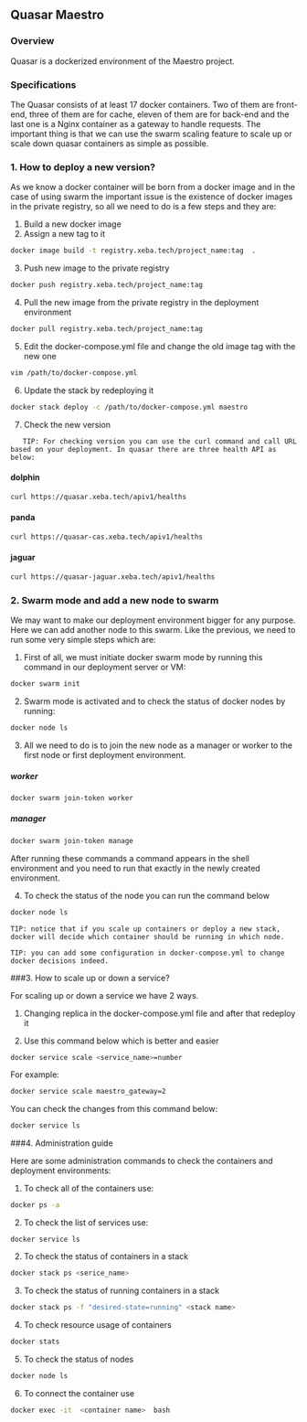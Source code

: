 ﻿## Quasar Maestro


### Overview

Quasar is a dockerized environment of the Maestro project.

### Specifications
The Quasar consists of at least 17 docker containers. Two of them are front-end, three of them are for cache, eleven of them are for back-end and the last one is a Nginx container as a gateway to handle requests.
The important thing is that we can use the swarm scaling feature to scale up or scale down quasar containers as simple as possible.

### 1. How to deploy a new version?

As we know a docker container will be born from a docker image and in the case of using swarm the important issue is the existence of docker images in the private registry, so all we need to do is a few steps and they are:

1. Build a new docker image 
2. Assign a new tag to it 

```bash
docker image build -t registry.xeba.tech/project_name:tag  .
```	

3. Push new image to the private registry

```bash
docker push registry.xeba.tech/project_name:tag
```	

4. Pull the new image from the private registry in the deployment environment

```bash
docker pull registry.xeba.tech/project_name:tag
```	

5. Edit the docker-compose.yml file and change the old image tag with the new one

```bash
vim /path/to/docker-compose.yml
```	

6. Update the stack by redeploying it

```bash
docker stack deploy -c /path/to/docker-compose.yml maestro
```	

7. Check the new version

```   
   TIP: For checking version you can use the curl command and call URL based on your deployment. In quasar there are three health API as below:
```


#### dolphin

```bash
curl https://quasar.xeba.tech/apiv1/healths
```

#### panda

```bash
curl https://quasar-cas.xeba.tech/apiv1/healths
```

#### jaguar

```bash
curl https://quasar-jaguar.xeba.tech/apiv1/healths
```
	

### 2. Swarm mode and add a new node to swarm

We may want to make our deployment environment bigger for any purpose. Here we can add another node to this swarm.
Like the previous, we need to run some very simple steps which are:

1. First of all, we must initiate docker swarm mode by running this command in our deployment server or VM:

```bash
docker swarm init
```


2. Swarm mode is  activated and to check the status of docker nodes by running:

```bash
docker node ls
```
	

3. All we need to do is to join the new node as a manager or worker to the first node or first deployment environment.


##### worker
	
```bash
docker swarm join-token worker
```

##### manager
	
```bash
docker swarm join-token manage
```
	

After running these commands a command appears in the shell environment and you need to run that exactly in the newly created environment.

4. To check the status of the node you can run the command below

```bash
docker node ls
```
	
```
TIP: notice that if you scale up containers or deploy a new stack, docker will decide which container should be running in which node.
```

```
TIP: you can add some configuration in docker-compose.yml to change docker decisions indeed.
```


###3. How to scale up or down a service?


For scaling up or down a service we have 2 ways.
   1. Changing replica in the docker-compose.yml file and after that redeploy it

   2. Use this command below which is better and easier

```bash
docker service scale <service_name>=number
```

For example:

```bash
docker service scale maestro_gateway=2
```

You can check the changes from this command below:

```bash
docker service ls
```

###4. Administration guide

Here are some administration commands to check the containers and deployment environments:
   1. To check all of the containers use:

```bash
docker ps -a
```
	

   2. To check the list of services use:

```bah
docker service ls
```
	

   2. To check the status of containers in a stack

```bash
docker stack ps <serice_name>
```
	

   3. To check the status of running containers in a stack

```bash
docker stack ps -f "desired-state=running" <stack name>
```
	

   4. To check resource usage of containers 

```bash
docker stats
```

   5. To check the status of nodes

```bash
docker node ls
```	

   6. To connect the container use

```bash
docker exec -it  <container name>  bash
```
